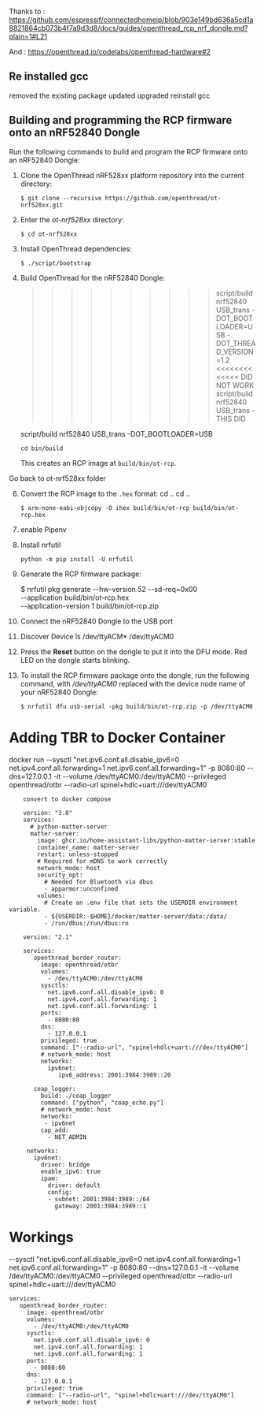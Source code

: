 Thanks to : https://github.com/espressif/connectedhomeip/blob/903e149bd636a5cd1a8821864cb073b4f7a9d3d8/docs/guides/openthread_rcp_nrf_dongle.md?plain=1#L21

And : https://openthread.io/codelabs/openthread-hardware#2


## Re installed gcc

removed the existing package
updated
upgraded
reinstall gcc


## Building and programming the RCP firmware onto an nRF52840 Dongle

Run the following commands to build and program the RCP firmware onto an
nRF52840 Dongle:

1.  Clone the OpenThread nRF528xx platform repository into the current
    directory:

        $ git clone --recursive https://github.com/openthread/ot-nrf528xx.git

2.  Enter the _ot-nrf528xx_ directory:

        $ cd ot-nrf528xx

3.  Install OpenThread dependencies:

        $ ./script/bootstrap

4.  Build OpenThread for the nRF52840 Dongle:

       >>>>>>>>>> script/build nrf52840 USB_trans -DOT_BOOTLOADER=USB -DOT_THREAD_VERSION=1.2 <<<<<<<<<<<<< DID NOT WORK
       script/build nrf52840 USB_trans - THIS DID
       >>>>>>>>>
       >>>>>>>>>
       script/build nrf52840 USB_trans -DOT_BOOTLOADER=USB

        cd bin/build

    This creates an RCP image at `build/bin/ot-rcp`.

Go back to ot-nrf528xx folder

6.  Convert the RCP image to the `.hex` format:
        cd ..
        cd ..
    

        $ arm-none-eabi-objcopy -O ihex build/bin/ot-rcp build/bin/ot-rcp.hex

8.    enable Pipenv

9.  Install nrfutil

        python -m pip install -U nrfutil
    

10.  Generate the RCP firmware package:

        $ nrfutil pkg generate --hw-version 52 --sd-req=0x00 \
            --application build/bin/ot-rcp.hex \
            --application-version 1 build/bin/ot-rcp.zip

11.  Connect the nRF52840 Dongle to the USB port
12.  Discover Device
        ls /dev/ttyACM*
        /dev/ttyACM0

13.  Press the **Reset** button on the dongle to put it into the DFU mode. Red
    LED on the dongle starts blinking.

14. To install the RCP firmware package onto the dongle, run the following
    command, with _/dev/ttyACM0_ replaced with the device node name of your
    nRF52840 Dongle:

        $ nrfutil dfu usb-serial -pkg build/bin/ot-rcp.zip -p /dev/ttyACM0

# Adding TBR to Docker Container

docker run --sysctl "net.ipv6.conf.all.disable_ipv6=0 net.ipv4.conf.all.forwarding=1 net.ipv6.conf.all.forwarding=1" -p 8080:80 --dns=127.0.0.1 -it --volume /dev/ttyACM0:/dev/ttyACM0 --privileged openthread/otbr --radio-url spinel+hdlc+uart:///dev/ttyACM0

        convert to docker compose
        
        version: "3.8"
        services:
          # python-matter-server
          matter-server:
            image: ghcr.io/home-assistant-libs/python-matter-server:stable
            container_name: matter-server
            restart: unless-stopped
            # Required for mDNS to work correctly
            network_mode: host
            security_opt:
              # Needed for Bluetooth via dbus
              - apparmor:unconfined
            volumes:
              # Create an .env file that sets the USERDIR environment variable.
              - ${USERDIR:-$HOME}/docker/matter-server/data:/data/
              - /run/dbus:/run/dbus:ro
        
        version: "2.1"
        
        services:
           openthread_border_router:
             image: openthread/otbr
             volumes:
               - /dev/ttyACM0:/dev/ttyACM0
             sysctls:
               net.ipv6.conf.all.disable_ipv6: 0
               net.ipv4.conf.all.forwarding: 1
               net.ipv6.conf.all.forwarding: 1
             ports:
               - 8080:80
             dns:
               - 127.0.0.1
             privileged: true
             command: ["--radio-url", "spinel+hdlc+uart:///dev/ttyACM0"]
             # network_mode: host
             networks:
               ipv6net:
                  ipv6_address: 2001:3984:3989::20
        
           coap_logger:
             build: ./coap_logger
             command: ["python", "coap_echo.py"]
             # network_mode: host
             networks:
              - ipv6net
             cap_add:
               - NET_ADMIN
        
         networks:
           ipv6net:
             driver: bridge
             enable_ipv6: true
             ipam:
               driver: default
               config:
               - subnet: 2001:3984:3989::/64
                 gateway: 2001:3984:3989::1


# Workings

--sysctl "net.ipv6.conf.all.disable_ipv6=0 net.ipv4.conf.all.forwarding=1 net.ipv6.conf.all.forwarding=1" -p 8080:80 --dns=127.0.0.1 -it --volume /dev/ttyACM0:/dev/ttyACM0 --privileged openthread/otbr --radio-url spinel+hdlc+uart:///dev/ttyACM0

    services:
       openthread_border_router:
         image: openthread/otbr
         volumes:
           - /dev/ttyACM0:/dev/ttyACM0
         sysctls:
           net.ipv6.conf.all.disable_ipv6: 0
           net.ipv4.conf.all.forwarding: 1
           net.ipv6.conf.all.forwarding: 1
         ports:
           - 8080:80
         dns:
           - 127.0.0.1
         privileged: true
         command: ["--radio-url", "spinel+hdlc+uart:///dev/ttyACM0"]
         # network_mode: host
